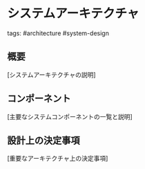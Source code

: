 # システムアーキテクチャ

tags: #architecture #system-design

## 概要

[システムアーキテクチャの説明]

## コンポーネント

[主要なシステムコンポーネントの一覧と説明]

## 設計上の決定事項

[重要なアーキテクチャ上の決定事項]